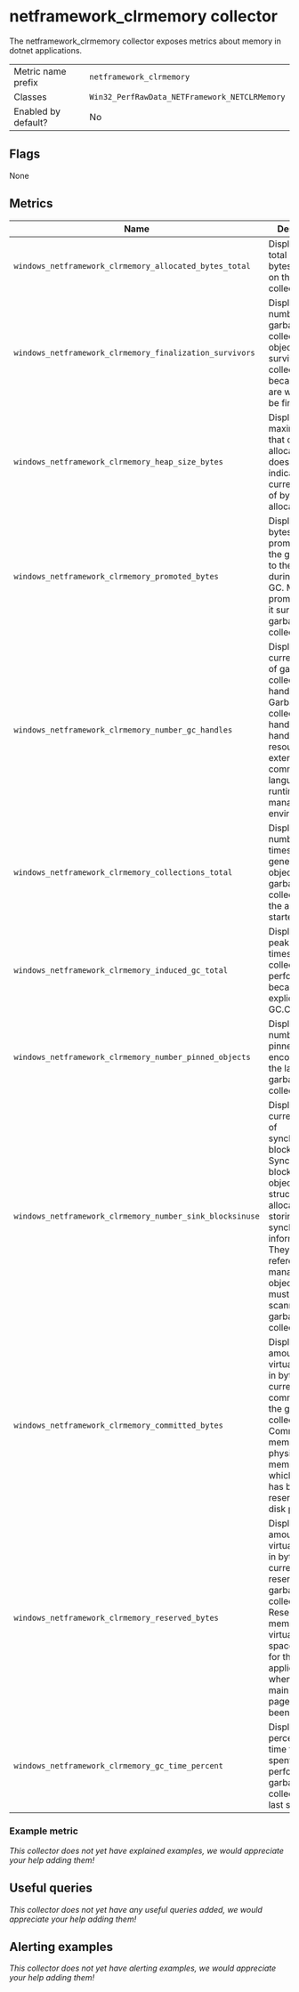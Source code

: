 # netframework_clrmemory collector

The netframework_clrmemory collector exposes metrics about memory in dotnet applications.

|||
-|-
Metric name prefix  | `netframework_clrmemory`
Classes             | `Win32_PerfRawData_NETFramework_NETCLRMemory`
Enabled by default? | No

## Flags

None

## Metrics

<!-- BEGIN auto-generated metrics table -->
Name | Description | Type | Labels
-----|-------------|------|-------
`windows_netframework_clrmemory_allocated_bytes_total` | Displays the total number of bytes allocated on the garbage collection heap. | counter | `process`
`windows_netframework_clrmemory_finalization_survivors` | Displays the number of garbage-collected objects that survive a collection because they are waiting to be finalized. | gauge | `process`
`windows_netframework_clrmemory_heap_size_bytes` | Displays the maximum bytes that can be allocated; it does not indicate the current number of bytes allocated. | gauge | `process`
`windows_netframework_clrmemory_promoted_bytes` | Displays the bytes that were promoted from the generation to the next one during the last GC. Memory is promoted when it survives a garbage collection. | gauge | `process`
`windows_netframework_clrmemory_number_gc_handles` | Displays the current number of garbage collection handles in use. Garbage collection handles are handles to resources external to the common language runtime and the managed environment. | gauge | `process`
`windows_netframework_clrmemory_collections_total` | Displays the number of times the generation objects are garbage collected since the application started. | counter | `process`
`windows_netframework_clrmemory_induced_gc_total` | Displays the peak number of times garbage collection was performed because of an explicit call to GC.Collect. | counter | `process`
`windows_netframework_clrmemory_number_pinned_objects` | Displays the number of pinned objects encountered in the last garbage collection. | gauge | `process`
`windows_netframework_clrmemory_number_sink_blocksinuse` | Displays the current number of synchronization blocks in use. Synchronization blocks are per-object data structures allocated for storing synchronization information. They hold weak references to managed objects and must be scanned by the garbage collector. | gauge | `process`
`windows_netframework_clrmemory_committed_bytes` | Displays the amount of virtual memory, in bytes, currently committed by the garbage collector. Committed memory is the physical memory for which space has been reserved in the disk paging file. | gauge | `process`
`windows_netframework_clrmemory_reserved_bytes` | Displays the amount of virtual memory, in bytes, currently reserved by the garbage collector. Reserved memory is the virtual memory space reserved for the application when no disk or main memory pages have been used. | gauge | `process`
`windows_netframework_clrmemory_gc_time_percent` | Displays the percentage of time that was spent performing a garbage collection in the last sample. | gauge | `process`
<!-- END auto-generated metrics table -->

### Example metric
_This collector does not yet have explained examples, we would appreciate your help adding them!_

## Useful queries
_This collector does not yet have any useful queries added, we would appreciate your help adding them!_

## Alerting examples
_This collector does not yet have alerting examples, we would appreciate your help adding them!_
